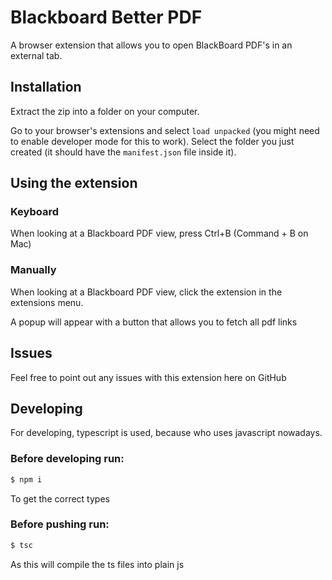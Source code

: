 # Blackboard Better PDF

A browser extension that allows you to open BlackBoard PDF's in an external tab.

## Installation

Extract the zip into a folder on your computer.

Go to your browser's extensions and select `load unpacked` (you might need to enable developer mode for this to work).
Select the folder you just created (it should have the `manifest.json` file inside it).

## Using the extension

### Keyboard

When looking at a Blackboard PDF view, press Ctrl+B (Command + B on Mac)

### Manually

When looking at a Blackboard PDF view, click the extension in the extensions menu.

A popup will appear with a button that allows you to fetch all pdf links

## Issues

Feel free to point out any issues with this extension here on GitHub

## Developing

For developing, typescript is used, because who uses javascript nowadays.

### Before developing run:

```bash
$ npm i
```
To get the correct types

### Before pushing run:
```bash
$ tsc
```
As this will compile the ts files into plain js
